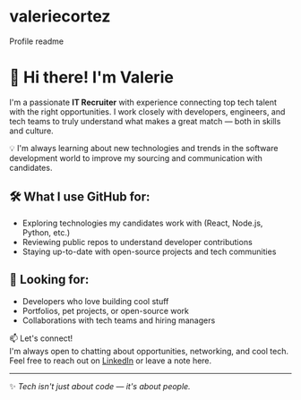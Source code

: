 # valeriecortez
Profile readme
# 👋 Hi there! I'm Valerie

I'm a passionate **IT Recruiter** with experience connecting top tech talent with the right opportunities. I work closely with developers, engineers, and tech teams to truly understand what makes a great match — both in skills and culture.

💡 I'm always learning about new technologies and trends in the software development world to improve my sourcing and communication with candidates.

## 🛠️ What I use GitHub for:
- Exploring technologies my candidates work with (React, Node.js, Python, etc.)
- Reviewing public repos to understand developer contributions
- Staying up-to-date with open-source projects and tech communities

## 👀 Looking for:
- Developers who love building cool stuff
- Portfolios, pet projects, or open-source work
- Collaborations with tech teams and hiring managers

📫 Let's connect!  
I'm always open to chatting about opportunities, networking, and cool tech.  
Feel free to reach out on [LinkedIn](https://www.linkedin.com/in/valerie-cortez-121809185/) or leave a note here.

---
✨ *Tech isn't just about code — it's about people.*
